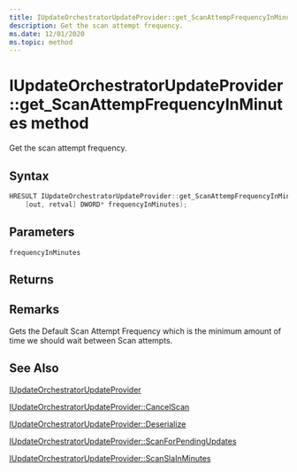 ```yaml
---
title: IUpdateOrchestratorUpdateProvider::get_ScanAttempFrequencyInMinutes method
description: Get the scan attempt frequency.
ms.date: 12/01/2020
ms.topic: method
---
```


# IUpdateOrchestratorUpdateProvider::get_ScanAttempFrequencyInMinutes method

Get the scan attempt frequency.

## Syntax
```cpp
HRESULT IUpdateOrchestratorUpdateProvider::get_ScanAttempFrequencyInMinutes(
    [out, retval] DWORD* frequencyInMinutes);
```
## Parameters

`frequencyInMinutes`

## Returns

## Remarks

Gets the Default Scan Attempt Frequency which is the minimum amount of time we should wait between Scan attempts.

## See Also

[IUpdateOrchestratorUpdateProvider](iupdateorchestratorupdateprovider.md)

[IUpdateOrchestratorUpdateProvider::CancelScan](iupdateorchestratorupdateprovider-cancelscan.md)

[IUpdateOrchestratorUpdateProvider::Deserialize](iupdateorchestratorupdateprovider-deserialize.md)

[IUpdateOrchestratorUpdateProvider::ScanForPendingUpdates](iupdateorchestratorupdateprovider-scanforpendingupdates.md) 

[IUpdateOrchestratorUpdateProvider::ScanSlaInMinutes](iupdateorchestratorupdateprovider-scanslainminutes.md)